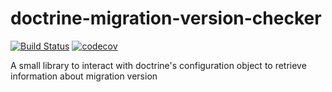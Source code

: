 # doctrine-migration-version-checker

[![Build Status](https://travis-ci.org/webit4me/doctrine-migration-version-checker.svg?branch=master)](https://travis-ci.org/webit4me/doctrine-migration-version-checker)
[![codecov](https://codecov.io/gh/webit4me/doctrine-migration-version-checker/branch/master/graph/badge.svg)](https://codecov.io/gh/webit4me/doctrine-migration-version-checker)

A small library to interact with doctrine's configuration object to retrieve information about migration version
